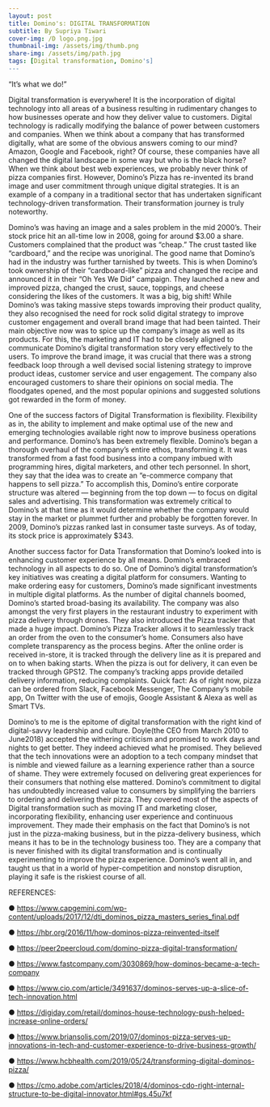 ```yaml
---
layout: post
title: Domino's: DIGITAL TRANSFORMATION
subtitle: By Supriya Tiwari
cover-img: /D logo.png.jpg
thumbnail-img: /assets/img/thumb.png
share-img: /assets/img/path.jpg
tags: [Digital transformation, Domino's]
---
```

“It’s what we do!”

Digital transformation is everywhere! It is the incorporation of digital technology into all areas of a business resulting in rudimentary changes to how businesses operate and how they deliver value to customers. Digital technology is radically modifying the balance of power between customers and companies. When we think about a company that has transformed digitally, what are some of the obvious answers coming to our mind? Amazon, Google and Facebook, right? Of course, these companies have all changed the digital landscape in some way but who is the black horse? When we think about best web experiences, we probably never think of pizza companies first. However, Domino’s Pizza has re-invented its brand image and user commitment through unique digital strategies. It is an example of a company in a traditional sector that has undertaken significant technology-driven transformation. Their transformation journey is truly noteworthy.

Domino’s was having an image and a sales problem in the mid 2000’s. Their stock price hit an all-time low in 2008, going for around $3.00 a share. Customers complained that the product was “cheap.” The crust tasted like “cardboard,” and the recipe was unoriginal. The good name that Domino’s had in the industry was further tarnished by tweets. This is when Domino’s took ownership of their “cardboard-like” pizza and changed the recipe and announced it in their “Oh Yes We Did” campaign. They launched a new and improved pizza, changed the crust, sauce, toppings, and cheese considering the likes of the customers. It was a big, big shift! While Domino’s was taking massive steps towards improving their product quality, they also recognised the need for rock solid digital strategy to improve customer engagement and overall brand image that had been tainted. Their main objective now was to spice up the company’s image as well as its products. For this, the marketing and IT had to be closely aligned to communicate Domino’s digital transformation story very effectively to the users. To improve the brand image, it was crucial that there was a strong feedback loop through a well devised social listening strategy to improve product ideas, customer service and user engagement. The company also encouraged customers to share their opinions on social media. The floodgates opened, and the most popular opinions and suggested solutions got rewarded in the form of money. 

One of the success factors of Digital Transformation is flexibility. Flexibility as in, the ability to implement and make optimal use of the new and emerging technologies available right now to improve business operations and performance. Domino’s has been extremely flexible. Domino’s began a thorough overhaul of the company’s entire ethos, transforming it. It was transformed from a fast food business into a company imbued with programming hires, digital marketers, and other tech personnel. In short, they say that the idea was to create an “e-commerce company that happens to sell pizza.” To accomplish this, Domino’s entire corporate structure was altered — beginning from the top down — to focus on digital sales and advertising. This transformation was extremely critical to Domino’s at that time as it would determine whether the company would stay in the market or plummet further and probably be forgotten forever. In 2009, Domino’s pizzas ranked last in consumer taste surveys. As of today, its stock price is approximately $343.  

Another success factor for Data Transformation that Domino’s looked into is enhancing customer experience by all means. Domino’s embraced technology in all aspects to do so. One of Domino’s digital transformation’s key initiatives was creating a digital platform for consumers. Wanting to make ordering easy for customers, Domino’s made significant investments in multiple digital platforms. As the number of digital channels boomed, Domino’s started broad-basing its availability. The company was also amongst the very first players in the restaurant industry to experiment with pizza delivery through drones. They also introduced the Pizza tracker that made a huge impact. Domino’s Pizza Tracker allows it to seamlessly track an order from the oven to the consumer’s home. Consumers also have complete transparency as the process begins. After the online order is received in-store, it is tracked through the delivery line as it is prepared and on to when baking starts. When the pizza is out for delivery, it can even be tracked through GPS12. The company’s tracking apps provide detailed delivery information, reducing complaints. Quick fact: As of right now, pizza can be ordered from Slack, Facebook Messenger, The Company’s mobile app, On Twitter with the use of emojis, Google Assistant & Alexa as well as Smart TVs. 

Domino’s to me is the epitome of digital transformation with the right kind of digital-savvy leadership and culture. Doyle(the CEO from March 2010 to June2018) accepted the withering criticism and promised to work days and nights to get better. They indeed achieved what he promised. They believed that the tech innovations were an adoption to a tech company mindset that is nimble and viewed failure as a learning experience rather than a source of shame. They were extremely focused on delivering great experiences for their consumers that nothing else mattered. Domino’s commitment to digital has undoubtedly increased value to consumers by simplifying the barriers to ordering and delivering their pizza. They covered most of the aspects of Digital transformation such as moving IT and marketing closer, incorporating flexibility, enhancing user experience and continuous improvement. They made their emphasis on the fact that Domino’s is not just in the pizza-making business, but in the pizza-delivery business, which means it has to be in the technology business too. They are a company that is never finished with its digital transformation and is continually experimenting to improve the pizza experience.  Domino’s went all in, and taught us that in a world of hyper-competition and nonstop disruption, playing it safe is the riskiest course of all. 






REFERENCES:

●     https://www.capgemini.com/wp-content/uploads/2017/12/dti_dominos_pizza_masters_series_final.pdf

●      https://hbr.org/2016/11/how-dominos-pizza-reinvented-itself

●      https://peer2peercloud.com/domino-pizza-digital-transformation/

●      https://www.fastcompany.com/3030869/how-dominos-became-a-tech-company

●      https://www.cio.com/article/3491637/dominos-serves-up-a-slice-of-tech-innovation.html

●      https://digiday.com/retail/dominos-house-technology-push-helped-increase-online-orders/

●     https://www.briansolis.com/2019/07/dominos-pizza-serves-up-innovations-in-tech-and-customer-experience-to-drive-business-growth/

●     https://www.hcbhealth.com/2019/05/24/transforming-digital-dominos-pizza/

●     https://cmo.adobe.com/articles/2018/4/dominos-cdo-right-internal-structure-to-be-digital-innovator.html#gs.45u7kf

